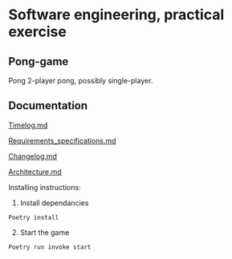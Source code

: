 # Software engineering, practical exercise
## Pong-game
Pong 2-player pong, possibly single-player.

## Documentation

[Timelog.md](https://github.com/IsmailTadji/ot-harjoitustyo/blob/master/Pong/documentation/timelog.md)

[Requirements_specifications.md](https://github.com/IsmailTadji/ot-harjoitustyo/blob/master/Pong/documentation/requirements_specifcations.md)

[Changelog.md](https://github.com/IsmailTadji/ot-harjoitustyo/blob/master/Pong/documentation/changelog.md)

[Architecture.md](https://github.com/IsmailTadji/ot-harjoitustyo/blob/master/Pong/documentation/architecture.md)

Installing instructions:

1. Install dependancies
```
Poetry install
```

2. Start the game
```
Poetry run invoke start
```

